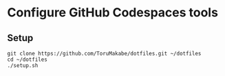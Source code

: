 # Configure GitHub Codespaces tools

## Setup

```
git clone https://github.com/ToruMakabe/dotfiles.git ~/dotfiles
cd ~/dotfiles
./setup.sh
```
